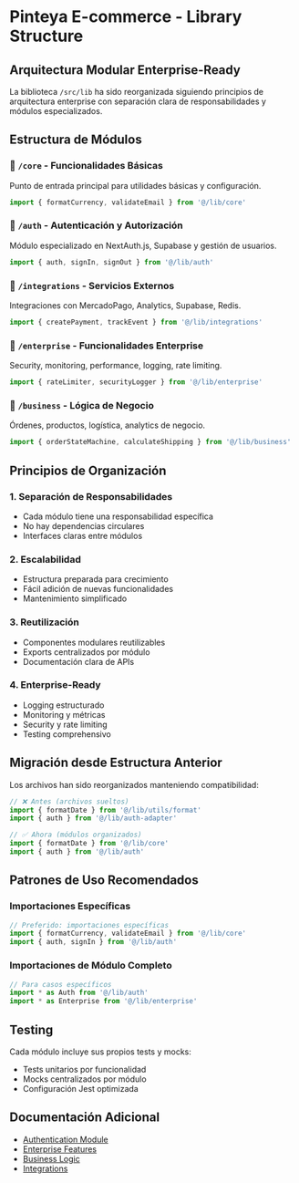 # Pinteya E-commerce - Library Structure

## Arquitectura Modular Enterprise-Ready

La biblioteca `/src/lib` ha sido reorganizada siguiendo principios de arquitectura enterprise con separación clara de responsabilidades y módulos especializados.

## Estructura de Módulos

### 📁 `/core` - Funcionalidades Básicas

Punto de entrada principal para utilidades básicas y configuración.

```typescript
import { formatCurrency, validateEmail } from '@/lib/core'
```

### 🔐 `/auth` - Autenticación y Autorización

Módulo especializado en NextAuth.js, Supabase y gestión de usuarios.

```typescript
import { auth, signIn, signOut } from '@/lib/auth'
```

### 🔌 `/integrations` - Servicios Externos

Integraciones con MercadoPago, Analytics, Supabase, Redis.

```typescript
import { createPayment, trackEvent } from '@/lib/integrations'
```

### 🏢 `/enterprise` - Funcionalidades Enterprise

Security, monitoring, performance, logging, rate limiting.

```typescript
import { rateLimiter, securityLogger } from '@/lib/enterprise'
```

### 💼 `/business` - Lógica de Negocio

Órdenes, productos, logística, analytics de negocio.

```typescript
import { orderStateMachine, calculateShipping } from '@/lib/business'
```

## Principios de Organización

### 1. **Separación de Responsabilidades**

- Cada módulo tiene una responsabilidad específica
- No hay dependencias circulares
- Interfaces claras entre módulos

### 2. **Escalabilidad**

- Estructura preparada para crecimiento
- Fácil adición de nuevas funcionalidades
- Mantenimiento simplificado

### 3. **Reutilización**

- Componentes modulares reutilizables
- Exports centralizados por módulo
- Documentación clara de APIs

### 4. **Enterprise-Ready**

- Logging estructurado
- Monitoring y métricas
- Security y rate limiting
- Testing comprehensivo

## Migración desde Estructura Anterior

Los archivos han sido reorganizados manteniendo compatibilidad:

```typescript
// ❌ Antes (archivos sueltos)
import { formatDate } from '@/lib/utils/format'
import { auth } from '@/lib/auth-adapter'

// ✅ Ahora (módulos organizados)
import { formatDate } from '@/lib/core'
import { auth } from '@/lib/auth'
```

## Patrones de Uso Recomendados

### Importaciones Específicas

```typescript
// Preferido: importaciones específicas
import { formatCurrency, validateEmail } from '@/lib/core'
import { auth, signIn } from '@/lib/auth'
```

### Importaciones de Módulo Completo

```typescript
// Para casos específicos
import * as Auth from '@/lib/auth'
import * as Enterprise from '@/lib/enterprise'
```

## Testing

Cada módulo incluye sus propios tests y mocks:

- Tests unitarios por funcionalidad
- Mocks centralizados por módulo
- Configuración Jest optimizada

## Documentación Adicional

- [Authentication Module](./auth/README.md)
- [Enterprise Features](./enterprise/README.md)
- [Business Logic](./business/README.md)
- [Integrations](./integrations/README.md)
